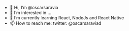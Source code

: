 - 👋 Hi, I’m @oscarsaravia
- 👀 I’m interested in ...
- 🌱 I’m currently learning React, NodeJs and React Native
- 📫 How to reach me:
twitter: @oscarsaraviad
